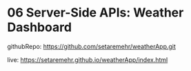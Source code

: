 # 06 Server-Side APIs: Weather Dashboard

githubRepo:
https://github.com/setaremehr/weatherApp.git 
 
live:
https://setaremehr.github.io/weatherApp/index.html 
